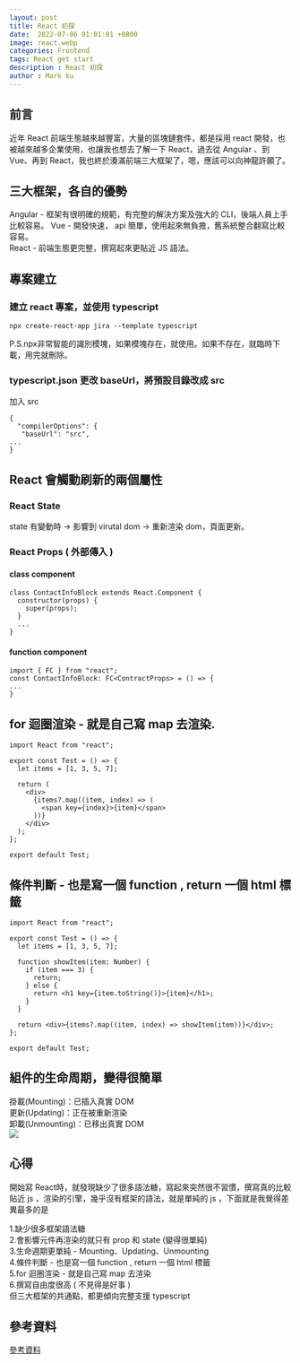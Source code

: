 ```yaml
---
layout: post
title: React 初探
date:  2022-07-06 01:01:01 +0800
image: react.webp
categories: Frontend
tags: React get start
description : React 初探
author : Mark ku
---
```


## 前言
近年 React 前端生態越來越豐富，大量的區塊鏈套件，都是採用 react 開發，也被越來越多企業使用，也讓我也想去了解一下 React，過去從 Angular 、到 Vue、再到 React，我也終於湊滿前端三大框架了，嗯，應該可以向神龍許願了。

## 三大框架，各自的優勢
Angular - 框架有很明確的規範，有完整的解決方案及強大的 CLI，後端人員上手比較容易。
Vue - 開發快速， api 簡單，使用起來無負擔，舊系統整合翻寫比較容易。  
React - 前端生態更完整，撰寫起來更貼近 JS 語法。  

## 專案建立
### 建立 react 專案，並使用 typescript 
```
npx create-react-app jira --template typescript
```
P.S.npx非常智能的識別模塊，如果模塊存在，就使用。如果不存在，就臨時下載，用完就刪除。


### typescript.json 更改 baseUrl，將預設目錄改成 src

加入 src  
```
{
  "compilerOptions": {
   "baseUrl": "src",
...
}
```

## React 會觸動刷新的兩個屬性
### React State  
state 有變動時 -> 影響到 virutal dom -> 重新渲染 dom，頁面更新。  
### React Props ( 外部傳入 )
#### class component 
```
class ContactInfoBlock extends React.Component {
  constructor(props) {
    super(props);
  } 
  ...
}
```
#### function component
```
import { FC } from "react";
const ContactInfoBlock: FC<ContractProps> = () => {
...
}	
```

## for 迴圈渲染 - 就是自己寫 map 去渲染.

```
import React from "react";

export const Test = () => {
  let items = [1, 3, 5, 7];

  return (
    <div>
      {items?.map((item, index) => (
        <span key={index}>{item}</span>
      ))}
    </div>
  );
};

export default Test;
```

## 條件判斷  -  也是寫一個 function , return 一個 html 標籤
```
import React from "react";

export const Test = () => {
  let items = [1, 3, 5, 7];

  function showItem(item: Number) {
    if (item === 3) {
      return;
    } else {
      return <h1 key={item.toString()}>{item}</h1>;
    }
  }

  return <div>{items?.map((item, index) => showItem(item))}</div>;
};

export default Test;
```

## 組件的生命周期，變得很簡單
掛載(Mounting)：已插入真實 DOM  
更新(Updating)：正在被重新渲染  
卸載(Unmounting)：已移出真實 DOM  
![](https://i.imgur.com/KnnGOO7.png)

## 心得
開始寫 React時，就發現缺少了很多語法糖，寫起來突然很不習慣，撰寫真的比較貼近 js ，渲染的引擎，幾乎沒有框架的語法，就是單純的 js ，下面就是我覺得差異最多的是  

1.缺少很多框架語法糖  
2.會影響元件再渲染的就只有 prop 和 state  (變得很單純)  
3.生命週期更單純 - Mounting、Updating、Unmounting  
4.條件判斷  -  也是寫一個 function , return 一個 html 標籤  
5.for 迴圈渲染 - 就是自己寫 map 去渲染  
6.撰寫自由度很高 ( 不見得是好事 )  
但三大框架的共通點，都更傾向完整支援 typescript


## 參考資料
[參考資料](https://www.runoob.com/react/react-component-life-cycle.html)  